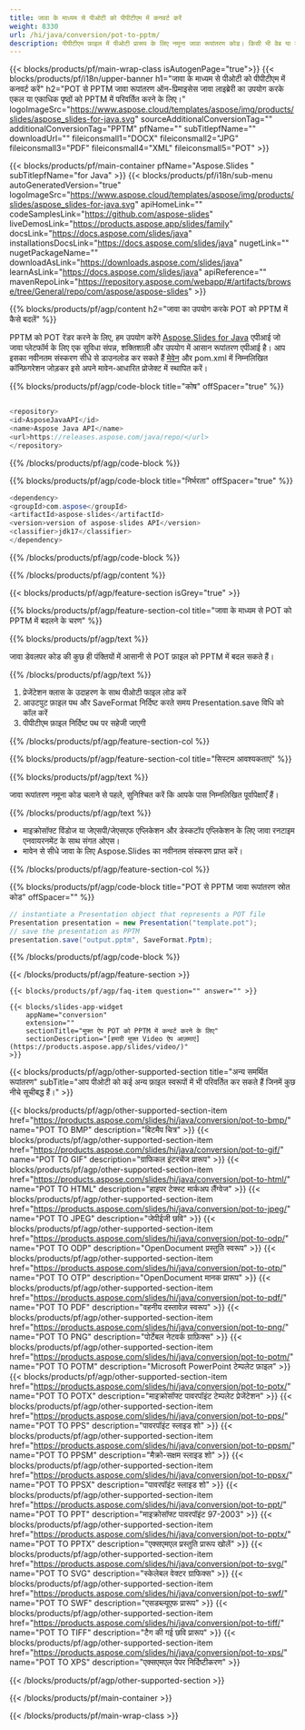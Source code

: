```yaml
---
title: जावा के माध्यम से पीओटी को पीपीटीएम में कनवर्ट करें
weight: 8330
url: /hi/java/conversion/pot-to-pptm/ 
description: पीपीटीएम फ़ाइल में पीओटी प्रारूप के लिए नमूना जावा रूपांतरण कोड। किसी भी वेब या डेस्कटॉप जावा आधारित एप्लिकेशन में पीपीटीएम को पावरपॉइंट और ओपनऑफिस प्रस्तुतियों को निर्यात करने के लिए इस उदाहरण कोड का उपयोग करें।
---
```


{{< blocks/products/pf/main-wrap-class isAutogenPage="true">}}
{{< blocks/products/pf/i18n/upper-banner h1="जावा के माध्यम से पीओटी को पीपीटीएम में कनवर्ट करें" h2="POT से PPTM जावा रूपांतरण ऑन-प्रिमाइसेस जावा लाइब्रेरी का उपयोग करके एकल या एकाधिक पृष्ठों को PPTM में परिवर्तित करने के लिए।" logoImageSrc="https://www.aspose.cloud/templates/aspose/img/products/slides/aspose_slides-for-java.svg" sourceAdditionalConversionTag="" additionalConversionTag="PPTM" pfName="" subTitlepfName="" downloadUrl="" fileiconsmall1="DOCX" fileiconsmall2="JPG" fileiconsmall3="PDF" fileiconsmall4="XML" fileiconsmall5="POT" >}}

{{< blocks/products/pf/main-container pfName="Aspose.Slides " subTitlepfName="for Java" >}}
{{< blocks/products/pf/i18n/sub-menu autoGeneratedVersion="true" logoImageSrc="https://www.aspose.cloud/templates/aspose/img/products/slides/aspose_slides-for-java.svg" apiHomeLink="" codeSamplesLink="https://github.com/aspose-slides" liveDemosLink="https://products.aspose.app/slides/family" docsLink="https://docs.aspose.com/slides/java" installationsDocsLink="https://docs.aspose.com/slides/java" nugetLink="" nugetPackageName="" downloadAsLink="https://downloads.aspose.com/slides/java" learnAsLink="https://docs.aspose.com/slides/java" apiReference="" mavenRepoLink="https://repository.aspose.com/webapp/#/artifacts/browse/tree/General/repo/com/aspose/aspose-slides" >}}

{{% blocks/products/pf/agp/content h2="जावा का उपयोग करके POT को PPTM में कैसे बदलें" %}}

 PPTM को POT रेंडर करने के लिए, हम उपयोग करेंगे
 [Aspose.Slides for Java](https://products.aspose.com/slides/hi/java)
 एपीआई जो जावा प्लेटफॉर्म के लिए एक सुविधा संपन्न, शक्तिशाली और उपयोग में आसान रूपांतरण एपीआई है। आप इसका नवीनतम संस्करण सीधे से डाउनलोड कर सकते हैं
 [मेवेन](https://repository.aspose.com/webapp/#/artifacts/browse/tree/General/repo/com/aspose/aspose-slides)
 और pom.xml में निम्नलिखित कॉन्फ़िगरेशन जोड़कर इसे अपने मावेन-आधारित प्रोजेक्ट में स्थापित करें।

{{% blocks/products/pf/agp/code-block title="कोष" offSpacer="true" %}}

```cs

<repository>
<id>AsposeJavaAPI</id>
<name>Aspose Java API</name>
<url>https://releases.aspose.com/java/repo/</url>
</repository>

```

{{% /blocks/products/pf/agp/code-block %}}

{{% blocks/products/pf/agp/code-block title="निर्भरता" offSpacer="true" %}}

```cs
<dependency>
<groupId>com.aspose</groupId>
<artifactId>aspose-slides</artifactId>
<version>version of aspose-slides API</version>
<classifier>jdk17</classifier>
</dependency>

```

{{% /blocks/products/pf/agp/code-block %}}

{{% /blocks/products/pf/agp/content %}}

{{< blocks/products/pf/agp/feature-section isGrey="true" >}}

{{% blocks/products/pf/agp/feature-section-col title="जावा के माध्यम से POT को PPTM में बदलने के चरण" %}}

{{% blocks/products/pf/agp/text %}}

 जावा डेवलपर कोड की कुछ ही पंक्तियों में आसानी से POT फ़ाइल को PPTM में बदल सकते हैं।

{{% /blocks/products/pf/agp/text %}}

1. प्रेजेंटेशन क्लास के उदाहरण के साथ पीओटी फाइल लोड करें
1. आउटपुट फ़ाइल पथ और SaveFormat निर्दिष्ट करते समय Presentation.save विधि को कॉल करें
1. पीपीटीएम फ़ाइल निर्दिष्ट पथ पर सहेजी जाएगी

{{% /blocks/products/pf/agp/feature-section-col %}}

{{% blocks/products/pf/agp/feature-section-col title="सिस्टम आवश्यकताएं" %}}

{{% blocks/products/pf/agp/text %}}

 जावा रूपांतरण नमूना कोड चलाने से पहले, सुनिश्चित करें कि आपके पास निम्नलिखित पूर्वापेक्षाएँ हैं।

{{% /blocks/products/pf/agp/text %}}

- माइक्रोसॉफ्ट विंडोज या जेएसपी/जेएसएफ एप्लिकेशन और डेस्कटॉप एप्लिकेशन के लिए जावा रनटाइम एनवायरनमेंट के साथ संगत ओएस।
- मावेन से सीधे जावा के लिए Aspose.Slides का नवीनतम संस्करण प्राप्त करें।

{{% /blocks/products/pf/agp/feature-section-col %}}

{{% blocks/products/pf/agp/code-block title="POT से PPTM जावा रूपांतरण स्रोत कोड" offSpacer="" %}}

```cs
// instantiate a Presentation object that represents a POT file
Presentation presentation = new Presentation("template.pot");
// save the presentation as PPTM
presentation.save("output.pptm", SaveFormat.Pptm);   

```

{{% /blocks/products/pf/agp/code-block %}}

{{< /blocks/products/pf/agp/feature-section >}}

    {{< blocks/products/pf/agp/faq-item question="" answer="" >}}
 

<!-- aboutfile Starts -->

<!-- aboutfile Ends -->

    {{< blocks/slides-app-widget 
        appName="conversion"
        extension=""
        sectionTitle="मुफ्त ऐप POT को PPTM में कन्वर्ट करने के लिए" 
        sectionDescription="[हमारी मुफ्त Video ऐप आज़माएं](https://products.aspose.app/slides/video/)" 
    >}}
    
{{< blocks/products/pf/agp/other-supported-section title="अन्य समर्थित रूपांतरण" subTitle="आप पीओटी को कई अन्य फ़ाइल स्वरूपों में भी परिवर्तित कर सकते हैं जिनमें कुछ नीचे सूचीबद्ध हैं।" >}}

{{< blocks/products/pf/agp/other-supported-section-item href="https://products.aspose.com/slides/hi/java/conversion/pot-to-bmp/" name="POT TO BMP" description="बिटमैप चित्र" >}}
{{< blocks/products/pf/agp/other-supported-section-item href="https://products.aspose.com/slides/hi/java/conversion/pot-to-gif/" name="POT TO GIF" description="ग्राफिकल इंटरचेंज प्रारूप" >}}
{{< blocks/products/pf/agp/other-supported-section-item href="https://products.aspose.com/slides/hi/java/conversion/pot-to-html/" name="POT TO HTML" description="हाइपर टेक्स्ट मार्कअप लैंग्वेज" >}}
{{< blocks/products/pf/agp/other-supported-section-item href="https://products.aspose.com/slides/hi/java/conversion/pot-to-jpeg/" name="POT TO JPEG" description="जेपीईजी छवि" >}}
{{< blocks/products/pf/agp/other-supported-section-item href="https://products.aspose.com/slides/hi/java/conversion/pot-to-odp/" name="POT TO ODP" description="OpenDocument प्रस्तुति स्वरूप" >}}
{{< blocks/products/pf/agp/other-supported-section-item href="https://products.aspose.com/slides/hi/java/conversion/pot-to-otp/" name="POT TO OTP" description="OpenDocument मानक प्रारूप" >}}
{{< blocks/products/pf/agp/other-supported-section-item href="https://products.aspose.com/slides/hi/java/conversion/pot-to-pdf/" name="POT TO PDF" description="वहनीय दस्तावेज़ स्वरूप" >}}
{{< blocks/products/pf/agp/other-supported-section-item href="https://products.aspose.com/slides/hi/java/conversion/pot-to-png/" name="POT TO PNG" description="पोर्टेबल नेटवर्क ग्राफ़िक्स" >}}
{{< blocks/products/pf/agp/other-supported-section-item href="https://products.aspose.com/slides/hi/java/conversion/pot-to-potm/" name="POT TO POTM" description="Microsoft PowerPoint टेम्पलेट फ़ाइल" >}}
{{< blocks/products/pf/agp/other-supported-section-item href="https://products.aspose.com/slides/hi/java/conversion/pot-to-potx/" name="POT TO POTX" description="माइक्रोसॉफ्ट पावरपॉइंट टेम्पलेट प्रेजेंटेशन" >}}
{{< blocks/products/pf/agp/other-supported-section-item href="https://products.aspose.com/slides/hi/java/conversion/pot-to-pps/" name="POT TO PPS" description="पावरपॉइंट स्लाइड शो" >}}
{{< blocks/products/pf/agp/other-supported-section-item href="https://products.aspose.com/slides/hi/java/conversion/pot-to-ppsm/" name="POT TO PPSM" description="मैक्रो-सक्षम स्लाइड शो" >}}
{{< blocks/products/pf/agp/other-supported-section-item href="https://products.aspose.com/slides/hi/java/conversion/pot-to-ppsx/" name="POT TO PPSX" description="पावरपॉइंट स्लाइड शो" >}}
{{< blocks/products/pf/agp/other-supported-section-item href="https://products.aspose.com/slides/hi/java/conversion/pot-to-ppt/" name="POT TO PPT" description="माइक्रोसॉफ्ट पावरपॉइंट 97-2003" >}}
{{< blocks/products/pf/agp/other-supported-section-item href="https://products.aspose.com/slides/hi/java/conversion/pot-to-pptx/" name="POT TO PPTX" description="एक्सएमएल प्रस्तुति प्रारूप खोलें" >}}
{{< blocks/products/pf/agp/other-supported-section-item href="https://products.aspose.com/slides/hi/java/conversion/pot-to-svg/" name="POT TO SVG" description="स्केलेबल वेक्टर ग्राफिक्स" >}}
{{< blocks/products/pf/agp/other-supported-section-item href="https://products.aspose.com/slides/hi/java/conversion/pot-to-swf/" name="POT TO SWF" description="एसडब्ल्यूएफ प्रारूप" >}}
{{< blocks/products/pf/agp/other-supported-section-item href="https://products.aspose.com/slides/hi/java/conversion/pot-to-tiff/" name="POT TO TIFF" description="टैग की गई छवि प्रारूप" >}}
{{< blocks/products/pf/agp/other-supported-section-item href="https://products.aspose.com/slides/hi/java/conversion/pot-to-xps/" name="POT TO XPS" description="एक्सएमएल पेपर निर्दिष्टीकरण" >}}

{{< /blocks/products/pf/agp/other-supported-section >}}

{{< /blocks/products/pf/main-container >}}
    
{{< /blocks/products/pf/main-wrap-class >}}